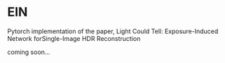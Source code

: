 # EIN
Pytorch implementation of the paper, Light Could Tell: Exposure-Induced Network forSingle-Image HDR Reconstruction


coming soon...
